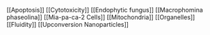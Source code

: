 [[Apoptosis]]
[[Cytotoxicity]]
[[Endophytic fungus]]
[[Macrophomina phaseolina]]
[[Mia-pa-ca-2 Cells]]
[[Mitochondria]]
[[Organelles]]
[[Fluidity]]
[[Upconversion Nanoparticles]]
